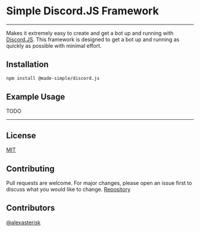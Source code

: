 # Simple Discord.JS Framework

---

Makes it extremely easy to create and get a bot up and running with [Discord.JS](https://discord.js.org/#/). This framework is designed to get a bot up and running as quickly as possible with minimal effort.

## Installation

```bash
npm install @made-simple/discord.js
```

## Example Usage

TODO

---

## License

[MIT](https://choosealicense.com/licenses/mit/)

## Contributing

Pull requests are welcome. For major changes, please open an issue first to discuss what you would like to change.
[Repository](https://github.com/alexasterisk/simple-djs-framework)

## Contributors

[@alexasterisk](https://github.com/alexasterisk)